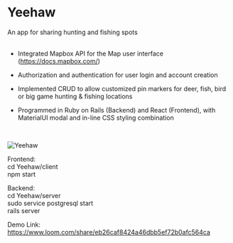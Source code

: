 # Yeehaw
An app for sharing hunting and fishing spots  
<br>

* Integrated Mapbox API for the Map user interface (https://docs.mapbox.com/)

* Authorization and authentication for user login and account creation

* Implemented CRUD to allow customized pin markers for deer, fish, bird or big game hunting & fishing locations

* Programmed in Ruby on Rails (Backend) and React (Frontend), with MaterialUI modal and in-line CSS styling combination
<br/>


![Yeehaw](https://user-images.githubusercontent.com/90629466/191640762-d17cfe5b-6cd7-4c4a-b6a5-09829d3a9413.gif)

Frontend:
<br>
cd Yeehaw/client 
<br>
npm start

Backend:
<br>
cd Yeehaw/server
<br>
sudo service postgresql start
<br>
rails server

Demo Link: https://www.loom.com/share/eb26caf8424a46dbb5ef72b0afc564ca
